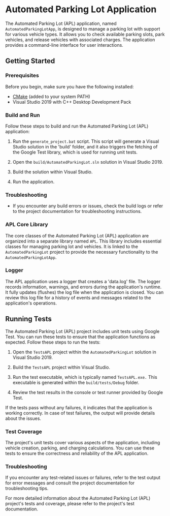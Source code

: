 # Automated Parking Lot Application

The Automated Parking Lot (APL) application, named `AutomatedParkingLotApp`, is designed to manage a parking lot with support for various vehicle types. It allows you to check available parking slots, park vehicles, and release vehicles with associated charges. The application provides a command-line interface for user interactions.

## Getting Started

### Prerequisites
Before you begin, make sure you have the following installed:
- [CMake](https://cmake.org/download/#latest) (added to your system PATH)
- Visual Studio 2019 with C++ Desktop Development Pack

### Build and Run

Follow these steps to build and run the Automated Parking Lot (APL) application:

1. Run the `generate_project.bat` script. This script will generate a Visual Studio solution in the 'build' folder, and it also triggers the fetching of the Google Test library, which is used for running unit tests.

2. Open the `build/AutomatedParkingLot.sln` solution in Visual Studio 2019.

3. Build the solution within Visual Studio.

4. Run the application.

### Troubleshooting
- If you encounter any build errors or issues, check the build logs or refer to the project documentation for troubleshooting instructions.

### APL Core Library

The core classes of the Automated Parking Lot (APL) application are organized into a separate library named `APL`. This library includes essential classes for managing parking lot and vehicles. It is linked to the `AutomatedParkingLot` project to provide the necessary functionality to the `AutomatedParkingLotApp`.

### Logger

The APL application uses a logger that creates a 'data.log' file. The logger records information, warnings, and errors during the application's runtime. It fully updates (flushes) the log file when the application is closed. You can review this log file for a history of events and messages related to the application's operations.

## Running Tests

The Automated Parking Lot (APL) project includes unit tests using Google Test. You can run these tests to ensure that the application functions as expected. Follow these steps to run the tests:

1. Open the `TestsAPL` project within the `AutomatedParkingLot` solution in Visual Studio 2019.

2. Build the `TestsAPL` project within Visual Studio.

3. Run the test executable, which is typically named `TestsAPL.exe.` This executable is generated within the `build/tests/Debug` folder.

4. Review the test results in the console or test runner provided by Google Test.

If the tests pass without any failures, it indicates that the application is working correctly. In case of test failures, the output will provide details about the issues.

### Test Coverage

The project's unit tests cover various aspects of the application, including vehicle creation, parking, and charging calculations. You can use these tests to ensure the correctness and reliability of the APL application.

### Troubleshooting

If you encounter any test-related issues or failures, refer to the test output for error messages and consult the project documentation for troubleshooting tips.

For more detailed information about the Automated Parking Lot (APL) project's tests and coverage, please refer to the project's test documentation.


